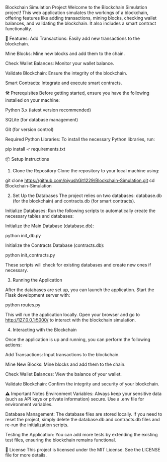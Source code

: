 Blockchain Simulation Project
Welcome to the Blockchain Simulation project! This web application simulates the workings of a blockchain, offering features like adding transactions, mining blocks, checking wallet balances, and validating the blockchain. It also includes a smart contract functionality.

🚀 Features:
Add Transactions: Easily add new transactions to the blockchain.

Mine Blocks: Mine new blocks and add them to the chain.

Check Wallet Balances: Monitor your wallet balance.

Validate Blockchain: Ensure the integrity of the blockchain.

Smart Contracts: Integrate and execute smart contracts.

🛠️ Prerequisites
Before getting started, ensure you have the following installed on your machine:

Python 3.x (latest version recommended)

SQLite (for database management)

Git (for version control)

Required Python Libraries:
To install the necessary Python libraries, run:


pip install -r requirements.txt



📦 Setup Instructions
1. Clone the Repository
Clone the repository to your local machine using:

git clone https://github.com/piyushGit1229/Blockchain-Simulation.git
cd Blockchain-Simulation

2. Set Up the Databases
The project relies on two databases: database.db (for the blockchain) and contracts.db (for smart contracts).

Initialize Databases:
Run the following scripts to automatically create the necessary tables and databases:

Initialize the Main Database (database.db):

python init_db.py

Initialize the Contracts Database (contracts.db):

python init_contracts.py

These scripts will check for existing databases and create new ones if necessary.

3. Running the Application

After the databases are set up, you can launch the application. Start the Flask development server with:

python routes.py

This will run the application locally. Open your browser and go to http://127.0.0.1:5000/ to interact with the blockchain simulation.

4. Interacting with the Blockchain

Once the application is up and running, you can perform the following actions:

Add Transactions: Input transactions to the blockchain.

Mine New Blocks: Mine blocks and add them to the chain.

Check Wallet Balances: View the balance of your wallet.

Validate Blockchain: Confirm the integrity and security of your blockchain.

⚠️ Important Notes
Environment Variables: Always keep your sensitive data (such as API keys or private information) secure. Use a .env file for environment variables.

Database Management: The database files are stored locally. If you need to reset the project, simply delete the database.db and contracts.db files and re-run the initialization scripts.

Testing the Application: You can add more tests by extending the existing test files, ensuring the blockchain remains functional.

📄 License
This project is licensed under the MIT License. See the LICENSE file for more details.